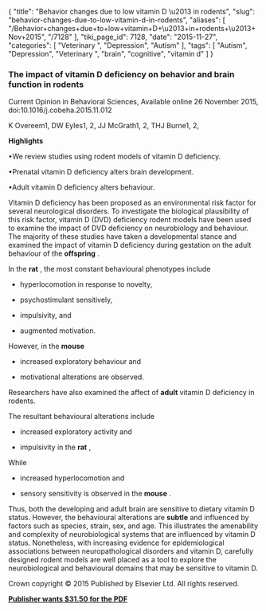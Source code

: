 {
    "title": "Behavior changes due to low vitamin D \u2013 in rodents",
    "slug": "behavior-changes-due-to-low-vitamin-d-in-rodents",
    "aliases": [
        "/Behavior+changes+due+to+low+vitamin+D+\u2013+in+rodents+\u2013+Nov+2015",
        "/7128"
    ],
    "tiki_page_id": 7128,
    "date": "2015-11-27",
    "categories": [
        "Veterinary ",
        "Depression",
        "Autism"
    ],
    "tags": [
        "Autism",
        "Depression",
        "Veterinary ",
        "brain",
        "cognitive",
        "vitamin d"
    ]
}


### The impact of vitamin D deficiency on behavior and brain function in rodents

Current Opinion in Behavioral Sciences, Available online 26 November 2015, doi:10.1016/j.cobeha.2015.11.012

K Overeem1, DW Eyles1, 2, JJ McGrath1, 2, THJ Burne1, 2, 

 **Highlights** 

•We review studies using rodent models of vitamin D deficiency.

•Prenatal vitamin D deficiency alters brain development.

•Adult vitamin D deficiency alters behaviour.

Vitamin D deficiency has been proposed as an environmental risk factor for several neurological disorders. To investigate the biological plausibility of this risk factor, vitamin D (DVD) deficiency rodent models have been used to examine the impact of DVD deficiency on neurobiology and behaviour. The majority of these studies have taken a developmental stance and examined the impact of vitamin D deficiency during gestation on the adult behaviour of the  **offspring** . 

In the  **rat** , the most constant behavioural phenotypes include 

* hyperlocomotion in response to novelty, 

* psychostimulant sensitively, 

* impulsivity, and 

* augmented motivation. 

However, in the  **mouse**  

* increased exploratory behaviour and 

* motivational alterations are observed. 

Researchers have also examined the affect of  **adult**  vitamin D deficiency in rodents. 

The resultant behavioural alterations include 

* increased exploratory activity and 

* impulsivity in the  **rat** , 

While 

* increased hyperlocomotion and 

* sensory sensitivity is observed in the  **mouse** . 

Thus, both the developing and adult brain are sensitive to dietary vitamin D status. However, the behavioural alterations are  **subtle**  and influenced by factors such as species, strain, sex, and age. This illustrates the amenability and complexity of neurobiological systems that are influenced by vitamin D status. Nonetheless, with increasing evidence for epidemiological associations between neuropathological disorders and vitamin D, carefully designed rodent models are well placed as a tool to explore the neurobiological and behavioural domains that may be sensitive to vitamin D.

Crown copyright © 2015 Published by Elsevier Ltd. All rights reserved.

 **[Publisher wants $31.50 for the PDF](http://www.sciencedirect.com/science/article/pii/S2352154615001527)**